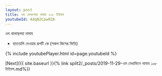 ```yaml
---
layout: post
title: ওম ভেদাংগায় নামায ১০৮ টাইমস
youtubeId: AdqN2Cpw9ZA
---
```

 
 
 ওম থালাস্থলযা নামায  
 
 -  হাততালি দেওয়ার রূপটি কে (সকল কিসের ভিত্তি) 
 
  
 
  
 
 
 
 
 
 


{% include youtubePlayer.html id=page.youtubeId %}
 
[Next]({{ site.baseurl }}{% link  split2/_posts/2019-11-29-ওম মেধাভিনে নামায ১০৮ টাইমস.md%})
 
